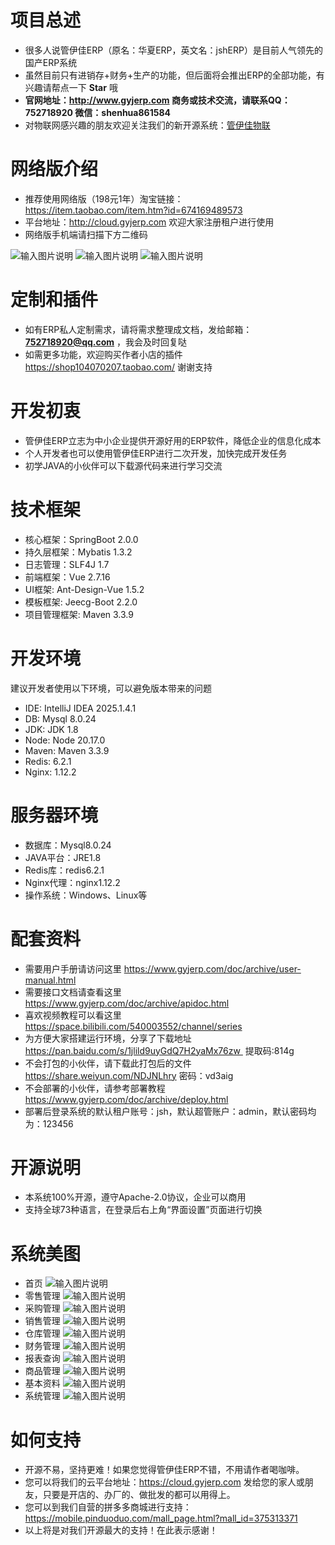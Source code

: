 # 项目总述
* 很多人说管伊佳ERP（原名：华夏ERP，英文名：jshERP）是目前人气领先的国产ERP系统
* 虽然目前只有进销存+财务+生产的功能，但后面将会推出ERP的全部功能，有兴趣请帮点一下 **Star** 哦
* **官网地址：http://www.gyjerp.com  商务或技术交流，请联系QQ：752718920 微信：shenhua861584**
* 对物联网感兴趣的朋友欢迎关注我们的新开源系统：[管伊佳物联](https://gitee.com/jishenghua/gyj-iot)

# 网络版介绍
* 推荐使用网络版（198元1年）淘宝链接：https://item.taobao.com/item.htm?id=674169489573
* 平台地址：http://cloud.gyjerp.com 欢迎大家注册租户进行使用
* 网络版手机端请扫描下方二维码

![输入图片说明](https://cloud.gyjerp.com/static/android-code.png)
![输入图片说明](https://cloud.gyjerp.com/static/iphone-code.png)
![输入图片说明](https://cloud.gyjerp.com/static/weixin-code.png)

# 定制和插件
* 如有ERP私人定制需求，请将需求整理成文档，发给邮箱： **752718920@qq.com** ，我会及时回复哒
* 如需更多功能，欢迎购买作者小店的插件 https://shop104070207.taobao.com/ 谢谢支持

# 开发初衷
* 管伊佳ERP立志为中小企业提供开源好用的ERP软件，降低企业的信息化成本
* 个人开发者也可以使用管伊佳ERP进行二次开发，加快完成开发任务
* 初学JAVA的小伙伴可以下载源代码来进行学习交流

# 技术框架
* 核心框架：SpringBoot 2.0.0
* 持久层框架：Mybatis 1.3.2
* 日志管理：SLF4J 1.7
* 前端框架：Vue 2.7.16
* UI框架: Ant-Design-Vue 1.5.2
* 模板框架: Jeecg-Boot 2.2.0
* 项目管理框架: Maven 3.3.9

# 开发环境
建议开发者使用以下环境，可以避免版本带来的问题
* IDE: IntelliJ IDEA 2025.1.4.1
* DB: Mysql 8.0.24
* JDK: JDK 1.8
* Node: Node 20.17.0
* Maven: Maven 3.3.9
* Redis: 6.2.1
* Nginx: 1.12.2 

# 服务器环境
* 数据库：Mysql8.0.24
* JAVA平台：JRE1.8
* Redis库：redis6.2.1
* Nginx代理：nginx1.12.2
* 操作系统：Windows、Linux等

# 配套资料
* 需要用户手册请访问这里 https://www.gyjerp.com/doc/archive/user-manual.html
* 需要接口文档请查看这里 https://www.gyjerp.com/doc/archive/apidoc.html
* 喜欢视频教程可以看这里 https://space.bilibili.com/540003552/channel/series 
* 为方便大家搭建运行环境，分享了下载地址 https://pan.baidu.com/s/1jlild9uyGdQ7H2yaMx76zw  提取码:814g
* 不会打包的小伙伴，请下载此打包后的文件 https://share.weiyun.com/NDJNLhry 密码：vd3aig
* 不会部署的小伙伴，请参考部署教程 https://www.gyjerp.com/doc/archive/deploy.html
* 部署后登录系统的默认租户账号：jsh，默认超管账户：admin，默认密码均为：123456

# 开源说明
* 本系统100%开源，遵守Apache-2.0协议，企业可以商用
* 支持全球73种语言，在登录后右上角“界面设置”页面进行切换

# 系统美图
* 首页
![输入图片说明](jshERP-web/public/static/screenshot/1.jpg)
* 零售管理
![输入图片说明](jshERP-web/public/static/screenshot/2.jpg)
* 采购管理
![输入图片说明](jshERP-web/public/static/screenshot/3.jpg)
* 销售管理
![输入图片说明](jshERP-web/public/static/screenshot/4.jpg)
* 仓库管理
![输入图片说明](jshERP-web/public/static/screenshot/5.jpg)
* 财务管理
![输入图片说明](jshERP-web/public/static/screenshot/6.jpg)
* 报表查询
![输入图片说明](jshERP-web/public/static/screenshot/7.jpg)
* 商品管理
![输入图片说明](jshERP-web/public/static/screenshot/8.jpg)
* 基本资料
![输入图片说明](jshERP-web/public/static/screenshot/9.jpg)
* 系统管理
![输入图片说明](jshERP-web/public/static/screenshot/10.jpg)

# 如何支持
* 开源不易，坚持更难！如果您觉得管伊佳ERP不错，不用请作者喝咖啡。
* 您可以将我们的云平台地址：https://cloud.gyjerp.com 发给您的家人或朋友，只要是开店的、办厂的、做批发的都可以用得上。
* 您可以到我们自营的拼多多商城进行支持：https://mobile.pinduoduo.com/mall_page.html?mall_id=375313371
* 以上将是对我们开源最大的支持！在此表示感谢！